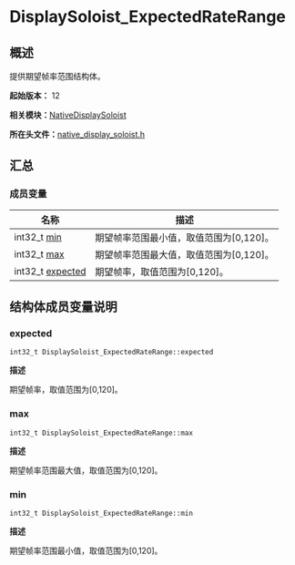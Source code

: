# DisplaySoloist_ExpectedRateRange


## 概述

提供期望帧率范围结构体。

**起始版本：** 12

**相关模块：**[NativeDisplaySoloist](_native_display_soloist.md)

**所在头文件：**[native_display_soloist.h](native__display__soloist_8h.md)

## 汇总


### 成员变量

| 名称 | 描述 | 
| -------- | -------- |
| int32_t [min](#min) | 期望帧率范围最小值，取值范围为[0,120]。 | 
| int32_t [max](#max) | 期望帧率范围最大值，取值范围为[0,120]。 | 
| int32_t [expected](#expected) | 期望帧率，取值范围为[0,120]。 | 


## 结构体成员变量说明


### expected

```
int32_t DisplaySoloist_ExpectedRateRange::expected
```

**描述**

期望帧率，取值范围为[0,120]。


### max

```
int32_t DisplaySoloist_ExpectedRateRange::max
```

**描述**

期望帧率范围最大值，取值范围为[0,120]。


### min

```
int32_t DisplaySoloist_ExpectedRateRange::min
```

**描述**

期望帧率范围最小值，取值范围为[0,120]。
